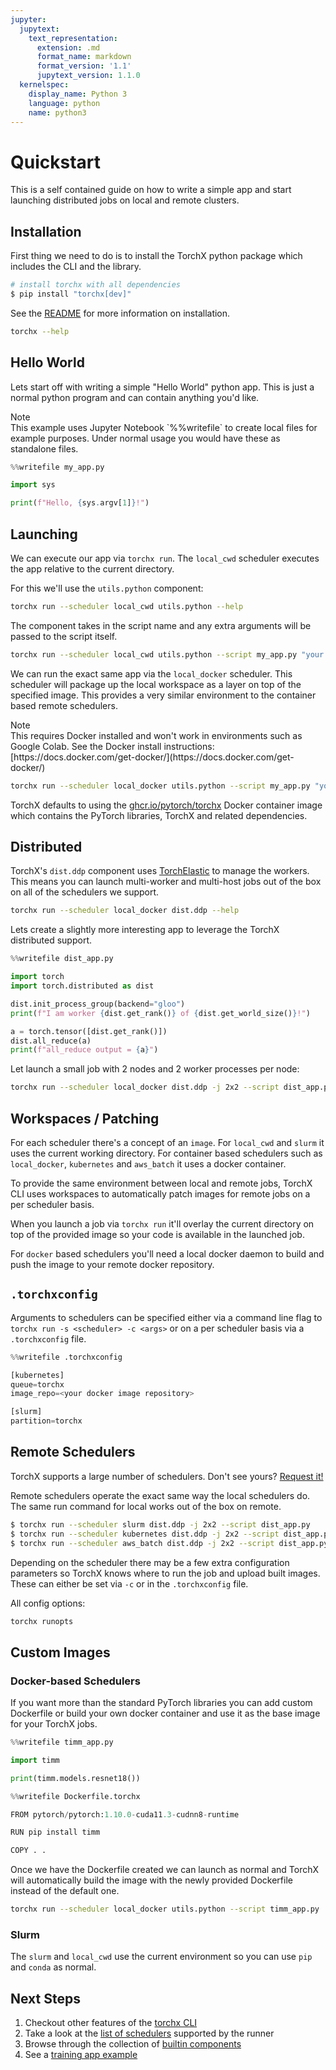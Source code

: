 ```yaml
---
jupyter:
  jupytext:
    text_representation:
      extension: .md
      format_name: markdown
      format_version: '1.1'
      jupytext_version: 1.1.0
  kernelspec:
    display_name: Python 3
    language: python
    name: python3
---
```


# Quickstart

This is a self contained guide on how to write a simple app and start launching
distributed jobs on local and remote clusters.

## Installation

First thing we need to do is to install the TorchX python package which includes
the CLI and the library.

<!-- #md -->
```sh
# install torchx with all dependencies
$ pip install "torchx[dev]"
```
<!-- #endmd -->

See the [README](https://github.com/meta-pytorch/torchx) for more
information on installation.

```sh
torchx --help
```

## Hello World

Lets start off with writing a simple "Hello World" python app. This is just a
normal python program and can contain anything you'd like.

<div class="admonition note">
<div class="admonition-title">Note</div>
This example uses Jupyter Notebook `%%writefile` to create local files for
example purposes. Under normal usage you would have these as standalone files.
</div>

```python
%%writefile my_app.py

import sys

print(f"Hello, {sys.argv[1]}!")
```

## Launching

We can execute our app via `torchx run`. The
`local_cwd` scheduler executes the app relative to the current directory.

For this we'll use the `utils.python` component:

```sh
torchx run --scheduler local_cwd utils.python --help
```

The component takes in the script name and any extra arguments will be passed to
the script itself.

```sh
torchx run --scheduler local_cwd utils.python --script my_app.py "your name"
```

We can run the exact same app via the `local_docker` scheduler. This scheduler
will package up the local workspace as a layer on top of the specified image.
This provides a very similar environment to the container based remote
schedulers.

<div class="admonition note">
<div class="admonition-title">Note</div>
This requires Docker installed and won't work in environments such as Google
Colab. See the Docker install instructions:
[https://docs.docker.com/get-docker/](https://docs.docker.com/get-docker/)</a>
</div>

```sh
torchx run --scheduler local_docker utils.python --script my_app.py "your name"
```

TorchX defaults to using the
[ghcr.io/pytorch/torchx](https://ghcr.io/pytorch/torchx) Docker container image
which contains the PyTorch libraries, TorchX and related dependencies.

## Distributed

TorchX's `dist.ddp` component uses
[TorchElastic](https://pytorch.org/docs/stable/distributed.elastic.html)
to manage the workers. This means you can launch multi-worker and multi-host
jobs out of the box on all of the schedulers we support.

```sh
torchx run --scheduler local_docker dist.ddp --help
```

Lets create a slightly more interesting app to leverage the TorchX distributed
support.

```python
%%writefile dist_app.py

import torch
import torch.distributed as dist

dist.init_process_group(backend="gloo")
print(f"I am worker {dist.get_rank()} of {dist.get_world_size()}!")

a = torch.tensor([dist.get_rank()])
dist.all_reduce(a)
print(f"all_reduce output = {a}")
```

Let launch a small job with 2 nodes and 2 worker processes per node:

```sh
torchx run --scheduler local_docker dist.ddp -j 2x2 --script dist_app.py
```

## Workspaces / Patching

For each scheduler there's a concept of an `image`. For `local_cwd` and `slurm`
it uses the current working directory. For container based schedulers such as
`local_docker`, `kubernetes` and `aws_batch` it uses a docker container.

To provide the same environment between local and remote jobs, TorchX CLI uses
workspaces to automatically patch images for remote jobs on a per scheduler
basis.

When you launch a job via `torchx run` it'll overlay the current directory on
top of the provided image so your code is available in the launched job.

For `docker` based schedulers you'll need a local docker daemon to build and
push the image to your remote docker repository.

## `.torchxconfig`

Arguments to schedulers can be specified either via a command line flag to
`torchx run -s <scheduler> -c <args>` or on a per scheduler basis via a
`.torchxconfig` file.

```python
%%writefile .torchxconfig

[kubernetes]
queue=torchx
image_repo=<your docker image repository>

[slurm]
partition=torchx
```

## Remote Schedulers

TorchX supports a large number of schedulers.
Don't see yours?
[Request it!](https://github.com/meta-pytorch/torchx/issues/new?assignees=&labels=&template=feature-request.md)

Remote schedulers operate the exact same way the local schedulers do. The same
run command for local works out of the box on remote.

<!-- #md -->
```sh
$ torchx run --scheduler slurm dist.ddp -j 2x2 --script dist_app.py
$ torchx run --scheduler kubernetes dist.ddp -j 2x2 --script dist_app.py
$ torchx run --scheduler aws_batch dist.ddp -j 2x2 --script dist_app.py
```
<!-- #endmd -->

Depending on the scheduler there may be a few extra configuration parameters so
TorchX knows where to run the job and upload built images. These can either be
set via `-c` or in the `.torchxconfig` file.


All config options:

```sh
torchx runopts
```


## Custom Images

### Docker-based Schedulers

If you want more than the standard PyTorch libraries you can add custom
Dockerfile or build your own docker container and use it as the base image for
your TorchX jobs.


```python
%%writefile timm_app.py

import timm

print(timm.models.resnet18())
```

```python
%%writefile Dockerfile.torchx

FROM pytorch/pytorch:1.10.0-cuda11.3-cudnn8-runtime

RUN pip install timm

COPY . .
```

Once we have the Dockerfile created we can launch as normal and TorchX will
automatically build the image with the newly provided Dockerfile instead of the
default one.

```sh
torchx run --scheduler local_docker utils.python --script timm_app.py
```

### Slurm

The `slurm` and `local_cwd` use the current environment so you can use `pip` and
`conda` as normal.


## Next Steps

1. Checkout other features of the [torchx CLI](cli.rst)
2. Take a look at the [list of schedulers](schedulers.rst) supported by the runner
3. Browse through the collection of [builtin components](components/overview.rst)
5. See a [training app example](examples_apps/index.rst)
